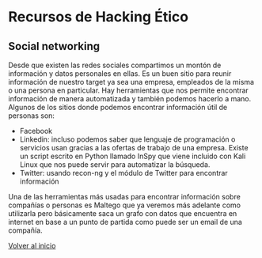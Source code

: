 # Recursos de Hacking Ético

## Social networking

Desde que existen las redes sociales compartimos un montón de información y datos personales en ellas. Es un buen sitio para reunir información de nuestro target ya sea una empresa, empleados de la misma o una persona en particular.
Hay herramientas que nos permite encontrar información de manera automatizada y también podemos hacerlo a mano. Algunos de los sitios donde podemos encontrar información útil de personas son:

* Facebook
* Linkedin: incluso podemos saber que lenguaje de programación o servicios usan gracias a las ofertas de trabajo de una empresa. Existe un script escrito en Python llamado InSpy que viene incluido con Kali Linux que nos puede servir para automatizar la búsqueda.
* Twitter: usando recon-ng y el módulo de Twitter para encontrar información

Una de las herramientas más usadas para encontrar información sobre compañías o personas es Maltego que ya veremos más adelante como utilizarla pero básicamente saca un grafo con datos que encuentra en internet en base a un punto de partida como puede ser un email de una compañía.

[Volver al inicio](./../../README.md)
